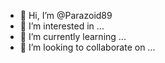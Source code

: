 - 👋 Hi, I’m @Parazoid89
- 👀 I’m interested in ... 
- 🌱 I’m currently learning ... 
- 💞️ I’m looking to collaborate on ...

<!---
Parazoid89/Parazoid89 is a ✨ special ✨ repository because its `README.md` (this file) appears on your GitHub profile.
You can click the Preview link to take a look at your changes.
--->
